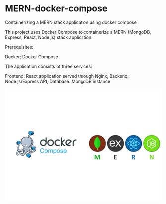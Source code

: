 # MERN-docker-compose
Containerizing a MERN stack application using docker compose

This project uses Docker Compose to containerize a MERN (MongoDB, Express, React, Node.js) stack application.

Prerequisites:

Docker:
Docker Compose

The application consists of three services:

Frontend: React application served through Nginx,
Backend: Node.js/Express API,
Database: MongoDB instance

![Alt text](DockerCompose.png)
